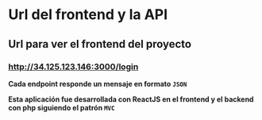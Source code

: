 # Url del frontend y la API 


## Url para ver el frontend del proyecto
### http://34.125.123.146:3000/login

**Cada endpoint responde un mensaje en formato `JSON`**

**Esta aplicación fue desarrollada con ReactJS en el frontend y el backend con php siguiendo el patrón `MVC`**


